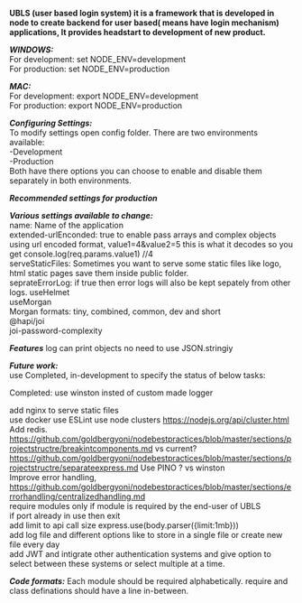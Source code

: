 **UBLS (user based login system) it is a framework that is developed in node to create backend for user based( means have login mechanism) applications, It provides headstart to development of new product.**

**_WINDOWS:_**  
For development: set NODE_ENV=development  
For production: set NODE_ENV=production

**_MAC:_**  
For development: export NODE_ENV=development  
For production: export NODE_ENV=production

**_Configuring Settings:_**  
To modify settings open config folder. There are two environments available:  
-Development  
-Production  
Both have there options you can choose to enable and disable them separately in both environments.

**_Recommended settings for production_**

**_Various settings available to change:_**  
name: Name of the application  
extended-urlEnconded: true to enable pass arrays and complex objects using url encoded format, value1=4&value2=5 this is what it decodes so you get console.log(req.params.value1) //4  
serveStaticFiles: Sometimes you want to serve some static files like logo, html static pages save them inside public folder.  
seprateErrorLog: if true then error logs will also be kept sepately from other logs.
useHelmet  
useMorgan  
Morgan formats: tiny, combined, common, dev and short  
@hapi/joi  
joi-password-complexity

**_Features_**
log can print objects no need to use JSON.stringiy

**_Future work:_**  
use Completed, in-development to specify the status of below tasks:

Completed: use winston insted of custom made logger


add nginx to serve static files  
use docker
use ESLint
use node clusters https://nodejs.org/api/cluster.html  
Add redis.
https://github.com/goldbergyoni/nodebestpractices/blob/master/sections/projectstructre/breakintcomponents.md vs current?  
https://github.com/goldbergyoni/nodebestpractices/blob/master/sections/projectstructre/separateexpress.md
Use PINO ? vs winston  
Improve error handling, https://github.com/goldbergyoni/nodebestpractices/blob/master/sections/errorhandling/centralizedhandling.md  
require modules only if module is required by the end-user of UBLS  
if port already in use then exit  
add limit to api call size express.use(body.parser({limit:1mb}))  
add log file and different options like to store in a single file or create new file every day  
add JWT and intigrate other authentication systems and give option to select between these systems or select multiple at a time.  

**_Code formats:_**
Each module should be required alphabetically.
require and class definations should have a line in-between.
